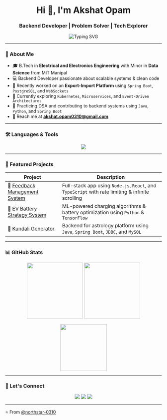 <h1 align="center">Hi 👋, I'm Akshat Opam</h1>
<h3 align="center">Backend Developer | Problem Solver | Tech Explorer</h3>

<p align="center">
  <img src="https://readme-typing-svg.herokuapp.com?font=Fira+Code&weight=600&size=22&pause=1000&center=true&vCenter=true&color=F70A8D&width=435&lines=Fullstack+Developer;Spring+Boot+%7C+Java+%7C+PostgreSQL;Python+%7C+Data+Science+%7C+AI;Clean+Code+Enthusiast+%F0%9F%94%A5;Let's+build+something+awesome+%F0%9F%9A%80" alt="Typing SVG" />
</p>

---

### 🚀 About Me

- 🎓 B.Tech in **Electrical and Electronics Engineering** with Minor in **Data Science** from MIT Manipal  
- 💻 Backend Developer passionate about scalable systems & clean code  
- 🔭 Recently worked on an **Export-Import Platform** using `Spring Boot`, `PostgreSQL`, and `WebSockets`  
- 🌱 Currently exploring `Kubernetes`, `Microservices`, and `Event-Driven Architectures`
- 🧠 Practicing DSA and contributing to backend systems using `Java`, `Python`, and `Spring Boot`
- 📨 Reach me at **akshat.opam0310@gmail.com**

---

### 🛠️ Languages & Tools

<p align="center">
  <img src="https://skillicons.dev/icons?i=java,spring,py,cpp,ts,react,postgres,mysql,mongodb,git,github,docker,vscode&theme=dark" />
</p>

---

### 💼 Featured Projects

| Project | Description |
|--------|-------------|
| 🚀 [Feedback Management System](https://github.com/northstar-0310/Feedback-Management-System) | Full-stack app using `Node.js`, `React`, and `TypeScript` with rate limiting & infinite scrolling |
| 🔋 [EV Battery Strategy System](https://github.com/northstar-0310/Smart-strategy-for-battery-management-of-EV) | ML-powered charging algorithms & battery optimization using `Python` & `TensorFlow` |
| 🔮 [Kundali Generator](https://github.com/northstar-0310/kundaligeneration) | Backend for astrology platform using `Java`, `Spring Boot`, `JDBC`, and `MySQL` |

---

### 📊 GitHub Stats

<p align="center">
  <img src="https://github-readme-stats.vercel.app/api?username=northstar-0310&show_icons=true&theme=radical" height="180px"/>
  <img src="https://github-readme-streak-stats.herokuapp.com/?user=northstar-0310&theme=radical" height="180px"/>
</p>

<p align="center">
  <img src="https://github-readme-stats.vercel.app/api/top-langs/?username=northstar-0310&layout=compact&theme=radical" height="150px"/>
</p>

---

### 🤝 Let's Connect

<p align="center">
  <a href="mailto:akshat.opam0310@gmail.com"><img src="https://img.shields.io/badge/Gmail-D14836?style=for-the-badge&logo=gmail&logoColor=white" /></a>
  <a href="https://www.linkedin.com/in/akshat-opam/" target="https://www.linkedin.com/in/akshat-opam-9ab07715a/"><img src="https://img.shields.io/badge/LinkedIn-blue?style=for-the-badge&logo=linkedin&logoColor=white" /></a>
  <a href="https://github.com/northstar-0310" target="https://github.com/northstar-0310"><img src="https://img.shields.io/badge/GitHub-100000?style=for-the-badge&logo=github&logoColor=white" /></a>
</p>

---

⭐️ From [@northstar-0310](https://github.com/northstar-0310)
